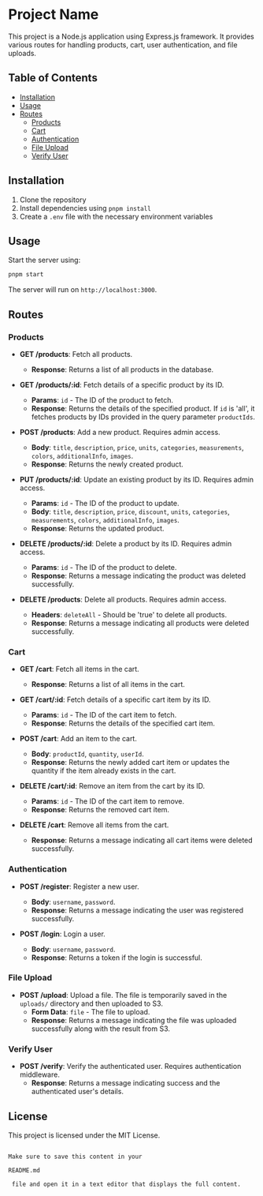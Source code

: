 # Project Name

This project is a Node.js application using Express.js framework. It provides various routes for handling products, cart, user authentication, and file uploads.

## Table of Contents

- [Installation](#installation)
- [Usage](#usage)
- [Routes](#routes)
  - [Products](#products)
  - [Cart](#cart)
  - [Authentication](#authentication)
  - [File Upload](#file-upload)
  - [Verify User](#verify-user)

## Installation

1. Clone the repository
2. Install dependencies using `pnpm install`
3. Create a `.env` file with the necessary environment variables

## Usage

Start the server using:

```sh
pnpm start
```

The server will run on `http://localhost:3000`.

## Routes

### Products

- **GET /products**: Fetch all products.
  - **Response**: Returns a list of all products in the database.
- **GET /products/:id**: Fetch details of a specific product by its ID.

  - **Params**: `id` - The ID of the product to fetch.
  - **Response**: Returns the details of the specified product. If `id` is 'all', it fetches products by IDs provided in the query parameter `productIds`.

- **POST /products**: Add a new product. Requires admin access.

  - **Body**: `title`, `description`, `price`, `units`, `categories`, `measurements`, `colors`, `additionalInfo`, `images`.
  - **Response**: Returns the newly created product.

- **PUT /products/:id**: Update an existing product by its ID. Requires admin access.

  - **Params**: `id` - The ID of the product to update.
  - **Body**: `title`, `description`, `price`, `discount`, `units`, `categories`, `measurements`, `colors`, `additionalInfo`, `images`.
  - **Response**: Returns the updated product.

- **DELETE /products/:id**: Delete a product by its ID. Requires admin access.

  - **Params**: `id` - The ID of the product to delete.
  - **Response**: Returns a message indicating the product was deleted successfully.

- **DELETE /products**: Delete all products. Requires admin access.
  - **Headers**: `deleteAll` - Should be 'true' to delete all products.
  - **Response**: Returns a message indicating all products were deleted successfully.

### Cart

- **GET /cart**: Fetch all items in the cart.

  - **Response**: Returns a list of all items in the cart.

- **GET /cart/:id**: Fetch details of a specific cart item by its ID.

  - **Params**: `id` - The ID of the cart item to fetch.
  - **Response**: Returns the details of the specified cart item.

- **POST /cart**: Add an item to the cart.

  - **Body**: `productId`, `quantity`, `userId`.
  - **Response**: Returns the newly added cart item or updates the quantity if the item already exists in the cart.

- **DELETE /cart/:id**: Remove an item from the cart by its ID.

  - **Params**: `id` - The ID of the cart item to remove.
  - **Response**: Returns the removed cart item.

- **DELETE /cart**: Remove all items from the cart.
  - **Response**: Returns a message indicating all cart items were deleted successfully.

### Authentication

- **POST /register**: Register a new user.

  - **Body**: `username`, `password`.
  - **Response**: Returns a message indicating the user was registered successfully.

- **POST /login**: Login a user.
  - **Body**: `username`, `password`.
  - **Response**: Returns a token if the login is successful.

### File Upload

- **POST /upload**: Upload a file. The file is temporarily saved in the `uploads/` directory and then uploaded to S3.
  - **Form Data**: `file` - The file to upload.
  - **Response**: Returns a message indicating the file was uploaded successfully along with the result from S3.

### Verify User

- **POST /verify**: Verify the authenticated user. Requires authentication middleware.
  - **Response**: Returns a message indicating success and the authenticated user's details.

## License

This project is licensed under the MIT License.

```

Make sure to save this content in your

README.md

 file and open it in a text editor that displays the full content.
```
